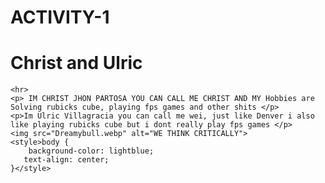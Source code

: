# ACTIVITY-1
<!DOCTYPE html>
<head>
   <title>INTRODUCTION</title>
   <h1>Christ and Ulric</h1>
</head>
<body>
   
    <hr>
    <p> IM CHRIST JHON PARTOSA YOU CAN CALL ME CHRIST AND MY Hobbies are Solving rubicks cube, playing fps games and other shits </p>
    <p>Im Ulric Villagracia you can call me wei, just like Denver i also like playing rubicks cube but i dont really play fps games </p>
    <img src="Dreamybull.webp" alt="WE THINK CRITICALLY">
    <style>body {
        background-color: lightblue;
       text-align: center;
    }</style>
</body>
</html>
